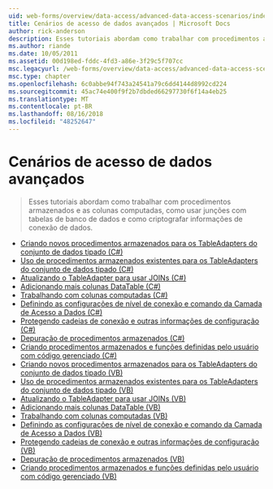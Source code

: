 ```yaml
---
uid: web-forms/overview/data-access/advanced-data-access-scenarios/index
title: Cenários de acesso de dados avançados | Microsoft Docs
author: rick-anderson
description: Esses tutoriais abordam como trabalhar com procedimentos armazenados e as colunas computadas, como usar junções com tabelas de banco de dados e como criptografar as informações de conexão de dados...
ms.author: riande
ms.date: 10/05/2011
ms.assetid: 00d198ed-fddc-4fd3-a86e-3f29c5f707cc
msc.legacyurl: /web-forms/overview/data-access/advanced-data-access-scenarios
msc.type: chapter
ms.openlocfilehash: 6c0abbe94f743a24541a79c6dd4144d8992cd224
ms.sourcegitcommit: 45ac74e400f9f2b7dbded66297730f6f14a4eb25
ms.translationtype: MT
ms.contentlocale: pt-BR
ms.lasthandoff: 08/16/2018
ms.locfileid: "48252647"
---
```

<a name="advanced-data-access-scenarios"></a>Cenários de acesso de dados avançados
====================
> Esses tutoriais abordam como trabalhar com procedimentos armazenados e as colunas computadas, como usar junções com tabelas de banco de dados e como criptografar informações de conexão de dados.


- [Criando novos procedimentos armazenados para os TableAdapters do conjunto de dados tipado (C#)](creating-new-stored-procedures-for-the-typed-dataset-s-tableadapters-cs.md)
- [Uso de procedimentos armazenados existentes para os TableAdapters do conjunto de dados tipado (C#)](using-existing-stored-procedures-for-the-typed-dataset-s-tableadapters-cs.md)
- [Atualizando o TableAdapter para usar JOINs (C#)](updating-the-tableadapter-to-use-joins-cs.md)
- [Adicionando mais colunas DataTable (C#)](adding-additional-datatable-columns-cs.md)
- [Trabalhando com colunas computadas (C#)](working-with-computed-columns-cs.md)
- [Definindo as configurações de nível de conexão e comando da Camada de Acesso a Dados (C#)](configuring-the-data-access-layer-s-connection-and-command-level-settings-cs.md)
- [Protegendo cadeias de conexão e outras informações de configuração (C#)](protecting-connection-strings-and-other-configuration-information-cs.md)
- [Depuração de procedimentos armazenados (C#)](debugging-stored-procedures-cs.md)
- [Criando procedimentos armazenados e funções definidas pelo usuário com código gerenciado (C#)](creating-stored-procedures-and-user-defined-functions-with-managed-code-cs.md)
- [Criando novos procedimentos armazenados para os TableAdapters do conjunto de dados tipado (VB)](creating-new-stored-procedures-for-the-typed-dataset-s-tableadapters-vb.md)
- [Uso de procedimentos armazenados existentes para os TableAdapters do conjunto de dados tipado (VB)](using-existing-stored-procedures-for-the-typed-dataset-s-tableadapters-vb.md)
- [Atualizando o TableAdapter para usar JOINs (VB)](updating-the-tableadapter-to-use-joins-vb.md)
- [Adicionando mais colunas DataTable (VB)](adding-additional-datatable-columns-vb.md)
- [Trabalhando com colunas computadas (VB)](working-with-computed-columns-vb.md)
- [Definindo as configurações de nível de conexão e comando da Camada de Acesso a Dados (VB)](configuring-the-data-access-layer-s-connection-and-command-level-settings-vb.md)
- [Protegendo cadeias de conexão e outras informações de configuração (VB)](protecting-connection-strings-and-other-configuration-information-vb.md)
- [Depuração de procedimentos armazenados (VB)](debugging-stored-procedures-vb.md)
- [Criando procedimentos armazenados e funções definidas pelo usuário com código gerenciado (VB)](creating-stored-procedures-and-user-defined-functions-with-managed-code-vb.md)
